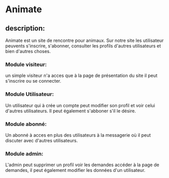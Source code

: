 # Animate


## description:
Animate est un site de rencontre pour animaux.
Sur notre site les utilisateur peuvents s'inscrire, s'abonner, consulter les profils d'autres utilisateurs et bien d'autres choses.

### Module visiteur:
un simple visiteur n'a acces que à la page de présentation du site il peut s'inscrire ou se connecter.

### Module Utilisateur:
Un utilisateur qui à crée un compte peut modifier son profil et voir celui d'autres utilisateurs.
Il peut également s'abboner s'il le désire.

### Module abonné:
Un abonné à acces en plus des utilisateurs à la messagerie où il peut discuter avec d'autres utilisateurs.

### Module admin:
L'admin peut supprimer un profil voir les demandes accéder à la page de demandes, il peut également modifier les données d'un utilisateur.
